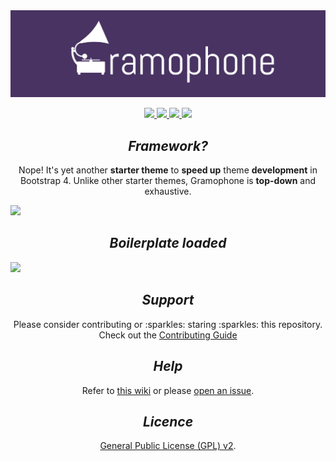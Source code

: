 
<img src="https://github.com/pjhampton/assets/blob/master/gramophone/gramophone.png" alt="wp gramophone">

<p align="center">
  <a href="https://github.com/pjhampton/Gramophone/blob/master/licence">
    <img src="https://img.shields.io/badge/License-GPL--2.0+-brightgreen.svg?style=flat-square">
  </a>

  <a href="http://getbootstrap.com/">
    <img src="https://img.shields.io/badge/Bootstrap-v4.1.3-6f5499.svg?style=flat-square">
  </a>

  <a href="http://wordpress.org/">
    <img src="https://img.shields.io/badge/WordPress-v5.0-00A0D2.svg?style=flat-square">
  </a>

  <a href="https://github.com/pjhampton/Gramophone/wiki">
    <img src="https://img.shields.io/badge/Docs-Github%20Wiki-ff69b4.svg?style=flat-square">
  </a>
</p>

<h2 align="center"><em>Framework?</em></h2>

<p align="center">Nope! It's yet another <strong>starter theme</strong> to <strong>speed up</strong> theme <strong>development</strong> in Bootstrap 4. Unlike other starter themes, Gramophone is <strong>top-down</strong> and exhaustive.</p>

<image src="https://github.com/pjhampton/assets/blob/master/gramophone/gramophone_index.png">

<h2 align="center"><em>Boilerplate loaded</em></h2>

<image src="https://github.com/pjhampton/assets/blob/master/gramophone/gramophone_admin.png">

<h2 align="center"><em>Support</em></h2>

<p align="center">Please consider contributing or :sparkles: staring :sparkles: this repository. Check out the <a href="https://github.com/pjhampton/Gramophone/tree/master/.github/CONTRIBUTING.md">Contributing Guide</a></p>

<h2 align="center"><em>Help</em></h2>

<p align="center">Refer to <a href="https://github.com/pjhampton/Gramophone/wiki">this wiki</a> or please <a href="https://gituhb.com/pjhampton/Gramophone/issues">open an issue</a>.</p>

<h2 align="center"><em>Licence</em></h2>

<p align="center"><a href="https://github.com/pjhampton/Gramophone/blob/master/licence.md">General Public License (GPL) v2</a>.</p>
